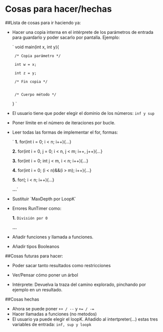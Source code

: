 Cosas para hacer/hechas
===

##Lista de cosas para ir haciendo ya:

 - Hacer una copia interna en el intérprete de los parámetros de entrada para guardarlo y poder sacarlo por pantalla. Ejemplo:

	`
	void main(int x, int y){

	 	/* Copia parámetro */

	 	int w = x;

	 	int z = y;

	 	/* Fin copia */


	 	/* Cuerpo método */

	}
	`

 - El usuario tiene que poder elegir el dominio de los números: `inf y sup`

 - Poner límite en el número de iteraciones por bucle.

 - Leer todas las formas de implementar el for, formas:

 	´
 	**1.** 	for(int i = 0; i < n; i++){...}

 	**2.** 	for(int i = 0, j = 0; i < n, j < m; i++, j++){...}

 	**3.** 	for(int i = 0; int j < m, i < n; i++){...}

 	**4.** 	for(int i = 0; (i < n)&&(i > m); i++){...}

 	**5.** 	for(; i < n; i++){...}

 	**...**´

 - Sustituir `MaxDepth por LoopK´



 - Errores RunTimer como:

  	**1.**	`División por 0`

  	**...**

 - Añadir funciones y llamada a funciones.
  
 - Añadir tipos Booleanos

##Cosas futuras para hacer:

 - Poder sacar tanto resultados como restricciones

 - Ver/Pensar cómo poner un árbol

 - Intérprete: Devuelva la traza del camino explorado, pinchando por ejemplo en un resultado.


##Cosas hechas
 - Ahora se puede poner `++ / --` y `+= / -=`
 - Hacer llamadas a funciones (no metodos)
 - El usuario ya puede elegir el loopK. Añadido al intertpreter(...) estas tres variables de entrada: `inf, sup y loopk`